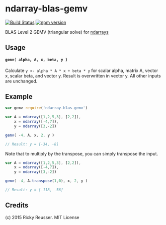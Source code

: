 # ndarray-blas-gemv

[![Build Status](https://travis-ci.org/scijs/ndarray-blas-gemv.svg?branch=master)](https://travis-ci.org/scijs/ndarray-blas-gemv) [![npm version](https://badge.fury.io/js/ndarray-blas-gemv.svg)](http://badge.fury.io/js/ndarray-blas-gemv)

BLAS Level 2 GEMV (triangular solve) for [ndarrays](https://github.com/scijs/ndarray)

## Usage

#### `gemv( alpha, A, x, beta, y )`
Calculate `y <- alpha * A * x + beta * y` for scalar alpha, matrix A, vector x, scalar beta, and vector y. Result is overwritten in vector y. All other inputs are unchanged.

## Example

```javascript
var gemv require('ndarray-blas-gemv')

var A = ndarray([1,2,5,3], [2,2]),
    x = ndarray([-4,7]),
    y = ndarray([3,-2])

gemv( -4, A, x, 2, y )

// Result: y = [-34, -8]
```

Note that to multiply by the transpose, you can simply transpose the input.

```javascript
var A = ndarray([1,2,5,3], [2,2]),
    x = ndarray([-4,7]),
    y = ndarray([3,-2])

gemv( -4, A.transpose(1,0), x, 2, y )

// Result: y = [-118, -56]
```


## Credits
(c) 2015 Ricky Reusser. MIT License


